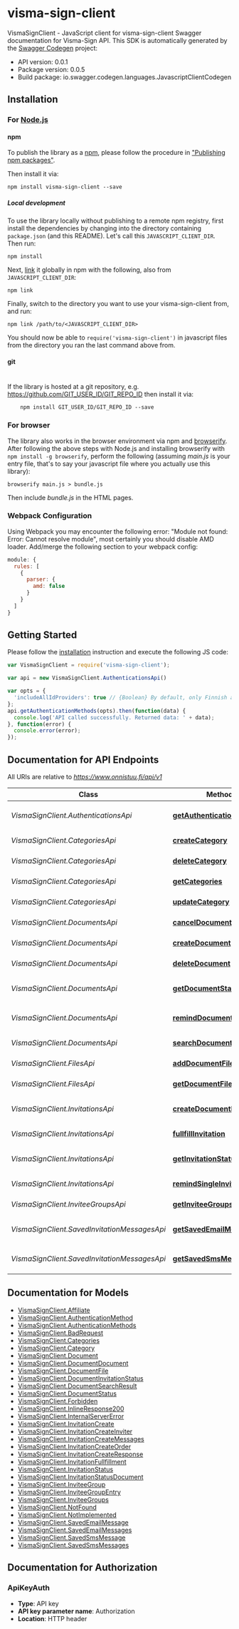 # visma-sign-client

VismaSignClient - JavaScript client for visma-sign-client
Swagger documentation for Visma-Sign API.
This SDK is automatically generated by the [Swagger Codegen](https://github.com/swagger-api/swagger-codegen) project:

- API version: 0.0.1
- Package version: 0.0.5
- Build package: io.swagger.codegen.languages.JavascriptClientCodegen

## Installation

### For [Node.js](https://nodejs.org/)

#### npm

To publish the library as a [npm](https://www.npmjs.com/),
please follow the procedure in ["Publishing npm packages"](https://docs.npmjs.com/getting-started/publishing-npm-packages).

Then install it via:

```shell
npm install visma-sign-client --save
```

##### Local development

To use the library locally without publishing to a remote npm registry, first install the dependencies by changing 
into the directory containing `package.json` (and this README). Let's call this `JAVASCRIPT_CLIENT_DIR`. Then run:

```shell
npm install
```

Next, [link](https://docs.npmjs.com/cli/link) it globally in npm with the following, also from `JAVASCRIPT_CLIENT_DIR`:

```shell
npm link
```

Finally, switch to the directory you want to use your visma-sign-client from, and run:

```shell
npm link /path/to/<JAVASCRIPT_CLIENT_DIR>
```

You should now be able to `require('visma-sign-client')` in javascript files from the directory you ran the last 
command above from.

#### git
#
If the library is hosted at a git repository, e.g.
https://github.com/GIT_USER_ID/GIT_REPO_ID
then install it via:

```shell
    npm install GIT_USER_ID/GIT_REPO_ID --save
```

### For browser

The library also works in the browser environment via npm and [browserify](http://browserify.org/). After following
the above steps with Node.js and installing browserify with `npm install -g browserify`,
perform the following (assuming *main.js* is your entry file, that's to say your javascript file where you actually 
use this library):

```shell
browserify main.js > bundle.js
```

Then include *bundle.js* in the HTML pages.

### Webpack Configuration

Using Webpack you may encounter the following error: "Module not found: Error:
Cannot resolve module", most certainly you should disable AMD loader. Add/merge
the following section to your webpack config:

```javascript
module: {
  rules: [
    {
      parser: {
        amd: false
      }
    }
  ]
}
```

## Getting Started

Please follow the [installation](#installation) instruction and execute the following JS code:

```javascript
var VismaSignClient = require('visma-sign-client');

var api = new VismaSignClient.AuthenticationsApi()

var opts = { 
  'includeAllIdProviders': true // {Boolean} By default, only Finnish authentication methods are provided. By adding the GET parameter value includeAllIdProviders=true to the request, Nordic authentication methods will also be included in the response.
};
api.getAuthenticationMethods(opts).then(function(data) {
  console.log('API called successfully. Returned data: ' + data);
}, function(error) {
  console.error(error);
});


```

## Documentation for API Endpoints

All URIs are relative to *https://www.onnistuu.fi/api/v1*

Class | Method | HTTP request | Description
------------ | ------------- | ------------- | -------------
*VismaSignClient.AuthenticationsApi* | [**getAuthenticationMethods**](docs/AuthenticationsApi.md#getAuthenticationMethods) | **GET** /auth/methods | Gets authentication methods
*VismaSignClient.CategoriesApi* | [**createCategory**](docs/CategoriesApi.md#createCategory) | **POST** /category/ | Creates new category
*VismaSignClient.CategoriesApi* | [**deleteCategory**](docs/CategoriesApi.md#deleteCategory) | **DELETE** /category/{categoryId} | Deletes category
*VismaSignClient.CategoriesApi* | [**getCategories**](docs/CategoriesApi.md#getCategories) | **GET** /category/ | Gets categories
*VismaSignClient.CategoriesApi* | [**updateCategory**](docs/CategoriesApi.md#updateCategory) | **PATCH** /category/{categoryId} | Updates category
*VismaSignClient.DocumentsApi* | [**cancelDocument**](docs/DocumentsApi.md#cancelDocument) | **POST** /document/{documentId}/cancel | Cancels document
*VismaSignClient.DocumentsApi* | [**createDocument**](docs/DocumentsApi.md#createDocument) | **POST** /document/ | Creates new document
*VismaSignClient.DocumentsApi* | [**deleteDocument**](docs/DocumentsApi.md#deleteDocument) | **DELETE** /document/{documentId} | Deletes document
*VismaSignClient.DocumentsApi* | [**getDocumentStatus**](docs/DocumentsApi.md#getDocumentStatus) | **GET** /document/{documentId} | Finds document status
*VismaSignClient.DocumentsApi* | [**remindDocumentInvitees**](docs/DocumentsApi.md#remindDocumentInvitees) | **POST** /document/{documentId}/remind | Remaind all document invitees
*VismaSignClient.DocumentsApi* | [**searchDocuments**](docs/DocumentsApi.md#searchDocuments) | **GET** /document/ | Search documents
*VismaSignClient.FilesApi* | [**addDocumentFile**](docs/FilesApi.md#addDocumentFile) | **POST** /document/{documentId}/files | Adds file to document
*VismaSignClient.FilesApi* | [**getDocumentFile**](docs/FilesApi.md#getDocumentFile) | **GET** /document/{documentId}/files/{fileIndex} | Finds document file
*VismaSignClient.InvitationsApi* | [**createDocumentInvitation**](docs/InvitationsApi.md#createDocumentInvitation) | **POST** /document/{documentId}/invitations | Create invitations for document
*VismaSignClient.InvitationsApi* | [**fullfillInvitation**](docs/InvitationsApi.md#fullfillInvitation) | **POST** /invitation/{invitationId}/signature | Fulfills invitation
*VismaSignClient.InvitationsApi* | [**getInvitationStatus**](docs/InvitationsApi.md#getInvitationStatus) | **GET** /invitation/{invitationId} | Finds invitation status
*VismaSignClient.InvitationsApi* | [**remindSingleInvitee**](docs/InvitationsApi.md#remindSingleInvitee) | **POST** /invitation/{invitationId}/remind | Reminds single invitee
*VismaSignClient.InviteeGroupsApi* | [**getInviteeGroups**](docs/InviteeGroupsApi.md#getInviteeGroups) | **GET** /invitee-group/ | Gets invitee groups
*VismaSignClient.SavedInvitationMessagesApi* | [**getSavedEmailMessages**](docs/SavedInvitationMessagesApi.md#getSavedEmailMessages) | **GET** /saved-invitation-message/email/ | Gets saved email messages
*VismaSignClient.SavedInvitationMessagesApi* | [**getSavedSmsMessages**](docs/SavedInvitationMessagesApi.md#getSavedSmsMessages) | **GET** /saved-invitation-message/sms/ | Gets saved sms messages


## Documentation for Models

 - [VismaSignClient.Affiliate](docs/Affiliate.md)
 - [VismaSignClient.AuthenticationMethod](docs/AuthenticationMethod.md)
 - [VismaSignClient.AuthenticationMethods](docs/AuthenticationMethods.md)
 - [VismaSignClient.BadRequest](docs/BadRequest.md)
 - [VismaSignClient.Categories](docs/Categories.md)
 - [VismaSignClient.Category](docs/Category.md)
 - [VismaSignClient.Document](docs/Document.md)
 - [VismaSignClient.DocumentDocument](docs/DocumentDocument.md)
 - [VismaSignClient.DocumentFile](docs/DocumentFile.md)
 - [VismaSignClient.DocumentInvitationStatus](docs/DocumentInvitationStatus.md)
 - [VismaSignClient.DocumentSearchResult](docs/DocumentSearchResult.md)
 - [VismaSignClient.DocumentStatus](docs/DocumentStatus.md)
 - [VismaSignClient.Forbidden](docs/Forbidden.md)
 - [VismaSignClient.InlineResponse200](docs/InlineResponse200.md)
 - [VismaSignClient.InternalServerError](docs/InternalServerError.md)
 - [VismaSignClient.InvitationCreate](docs/InvitationCreate.md)
 - [VismaSignClient.InvitationCreateInviter](docs/InvitationCreateInviter.md)
 - [VismaSignClient.InvitationCreateMessages](docs/InvitationCreateMessages.md)
 - [VismaSignClient.InvitationCreateOrder](docs/InvitationCreateOrder.md)
 - [VismaSignClient.InvitationCreateResponse](docs/InvitationCreateResponse.md)
 - [VismaSignClient.InvitationFullfillment](docs/InvitationFullfillment.md)
 - [VismaSignClient.InvitationStatus](docs/InvitationStatus.md)
 - [VismaSignClient.InvitationStatusDocument](docs/InvitationStatusDocument.md)
 - [VismaSignClient.InviteeGroup](docs/InviteeGroup.md)
 - [VismaSignClient.InviteeGroupEntry](docs/InviteeGroupEntry.md)
 - [VismaSignClient.InviteeGroups](docs/InviteeGroups.md)
 - [VismaSignClient.NotFound](docs/NotFound.md)
 - [VismaSignClient.NotImplemented](docs/NotImplemented.md)
 - [VismaSignClient.SavedEmailMessage](docs/SavedEmailMessage.md)
 - [VismaSignClient.SavedEmailMessages](docs/SavedEmailMessages.md)
 - [VismaSignClient.SavedSmsMessage](docs/SavedSmsMessage.md)
 - [VismaSignClient.SavedSmsMessages](docs/SavedSmsMessages.md)


## Documentation for Authorization


### ApiKeyAuth

- **Type**: API key
- **API key parameter name**: Authorization
- **Location**: HTTP header

